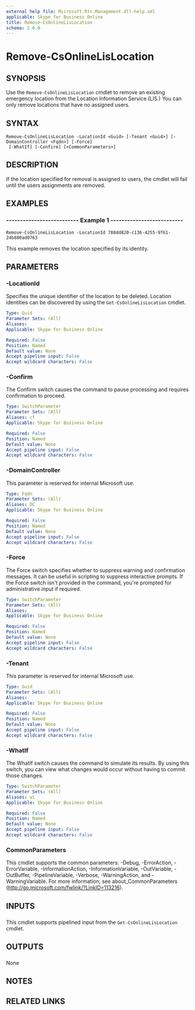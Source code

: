 ```yaml
---
external help file: Microsoft.Rtc.Management.dll-help.xml 
applicable: Skype for Business Online
title: Remove-CsOnlineLisLocation
schema: 2.0.0
---
```


# Remove-CsOnlineLisLocation

## SYNOPSIS
Use the `Remove-CsOnlineLisLocation` cmdlet to remove an existing emergency location from the Location Information Service (LIS.) You can only remove locations that have no assigned users.

## SYNTAX
```
Remove-CsOnlineLisLocation -LocationId <Guid> [-Tenant <Guid>] [-DomainController <Fqdn>] [-Force]
 [-WhatIf] [-Confirm] [<CommonParameters>]
```

## DESCRIPTION
If the location specified for removal is assigned to users, the cmdlet will fail until the users assignments are removed.

## EXAMPLES

### -------------------------- Example 1 --------------------------
```
Remove-CsOnlineLisLocation -LocationId 788dd820-c136-4255-9f61-24b880ad0763
```

This example removes the location specified by its identity.


## PARAMETERS

### -LocationId
Specifies the unique identifier of the location to be deleted.
Location identities can be discovered by using the `Get-CsOnlineLisLocation` cmdlet.

```yaml
Type: Guid
Parameter Sets: (All)
Aliases: 
Applicable: Skype for Business Online

Required: False
Position: Named
Default value: None
Accept pipeline input: False
Accept wildcard characters: False
```

### -Confirm
The Confirm switch causes the command to pause processing and requires confirmation to proceed.

```yaml
Type: SwitchParameter
Parameter Sets: (All)
Aliases: cf
Applicable: Skype for Business Online

Required: False
Position: Named
Default value: None
Accept pipeline input: False
Accept wildcard characters: False
```

### -DomainController
This parameter is reserved for internal Microsoft use.

```yaml
Type: Fqdn
Parameter Sets: (All)
Aliases: DC
Applicable: Skype for Business Online

Required: False
Position: Named
Default value: None
Accept pipeline input: False
Accept wildcard characters: False
```

### -Force
The Force switch specifies whether to suppress warning and confirmation messages.
It can be useful in scripting to suppress interactive prompts.
If the Force switch isn't provided in the command, you're prompted for administrative input if required.

```yaml
Type: SwitchParameter
Parameter Sets: (All)
Aliases: 
Applicable: Skype for Business Online

Required: False
Position: Named
Default value: None
Accept pipeline input: False
Accept wildcard characters: False
```

### -Tenant
This parameter is reserved for internal Microsoft use.

```yaml
Type: Guid
Parameter Sets: (All)
Aliases: 
Applicable: Skype for Business Online

Required: False
Position: Named
Default value: None
Accept pipeline input: False
Accept wildcard characters: False
```

### -WhatIf
The WhatIf switch causes the command to simulate its results.
By using this switch, you can view what changes would occur without having to commit those changes.

```yaml
Type: SwitchParameter
Parameter Sets: (All)
Aliases: wi
Applicable: Skype for Business Online

Required: False
Position: Named
Default value: None
Accept pipeline input: False
Accept wildcard characters: False
```

### CommonParameters
This cmdlet supports the common parameters: -Debug, -ErrorAction, -ErrorVariable, -InformationAction, -InformationVariable, -OutVariable, -OutBuffer, -PipelineVariable, -Verbose, -WarningAction, and -WarningVariable. For more information, see about_CommonParameters (http://go.microsoft.com/fwlink/?LinkID=113216).

## INPUTS

###  
This cmdlet supports pipelined input from the `Get-CsOnlineLisLocation` cmdlet.

## OUTPUTS

###  
None

## NOTES

## RELATED LINKS

